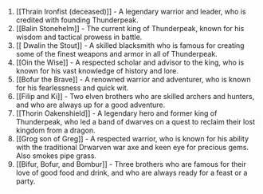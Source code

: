 1.  [[Thrain Ironfist (deceased)]] - A legendary warrior and leader, who is credited with founding Thunderpeak.
2.  [[Balin Stonehelm]] - The current king of Thunderpeak, known for his wisdom and tactical prowess in battle.
3. [[ Dwalin the Stout]] - A skilled blacksmith who is famous for creating some of the finest weapons and armor in all of Thunderpeak. 
4.  [[Oin the Wise]] - A respected scholar and advisor to the king, who is known for his vast knowledge of history and lore.
5.  [[Bofur the Brave]] - A renowned warrior and adventurer, who is known for his fearlessness and quick wit.
6.  [[Filip and Ki]] - Two elven brothers who are skilled archers and hunters, and who are always up for a good adventure.
7.  [[Thorin Oakenshield]] - A legendary hero and former king of Thunderpeak, who led a band of dwarves on a quest to reclaim their lost kingdom from a dragon.
8.  [[Grog son of Greg]] - A respected warrior, who is known for his ability with the traditional Drwarven war axe and keen eye for precious gems. Also smokes pipe grass.
9.  [[Bifur, Bofur, and Bombur]] - Three brothers who are famous for their love of good food and drink, and who are always ready for a feast or a party.